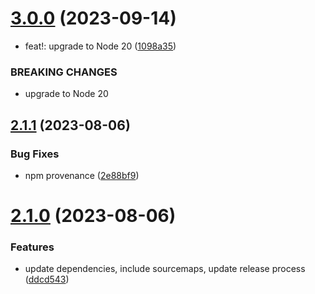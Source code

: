 # [3.0.0](https://github.com/samialdury/gracy/compare/v2.1.1...v3.0.0) (2023-09-14)


* feat!: upgrade to Node 20 ([1098a35](https://github.com/samialdury/gracy/commit/1098a35adb69ccf7d5e39d996a40339543df23f0))


### BREAKING CHANGES

* upgrade to Node 20

## [2.1.1](https://github.com/samialdury/gracy/compare/v2.1.0...v2.1.1) (2023-08-06)


### Bug Fixes

* npm provenance ([2e88bf9](https://github.com/samialdury/gracy/commit/2e88bf9a4bc5e085d1afb4bc1107d945fb1ce005))

# [2.1.0](https://github.com/samialdury/gracy/compare/v2.0.2...v2.1.0) (2023-08-06)


### Features

* update dependencies, include sourcemaps, update release process ([ddcd543](https://github.com/samialdury/gracy/commit/ddcd543d5b66c90e1957070a0686728b3331fd76))
